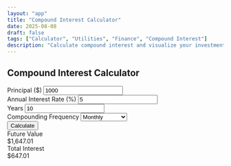 ```yaml
---
layout: "app"
title: "Compound Interest Calculator"
date: 2025-08-08
draft: false
tags: ["Calculator", "Utilities", "Finance", "Compound Interest"]
description: "Calculate compound interest and visualize your investment growth."
---
```

<main class="min-vh-100 d-flex align-items-center justify-content-center">
  <div class="calc-wrap">
    <section class="card shadow-lg border-0 h-100">
      <div class="card-header bg-transparent">
        <h1 class="h4 mb-0 text-center">Compound Interest Calculator</h1>
      </div>
      <div class="card-body">
        <div class="form-container">
          <div class="mb-3">
            <label for="principal" class="form-label">Principal ($)</label>
            <input type="number" class="form-control" id="principal" value="1000">
          </div>
          <div class="mb-3">
            <label for="rate" class="form-label">Annual Interest Rate (%)</label>
            <input type="number" class="form-control" id="rate" value="5">
          </div>
          <div class="mb-3">
            <label for="years" class="form-label">Years</label>
            <input type="number" class="form-control" id="years" value="10">
          </div>
          <div class="mb-3">
            <label for="frequency" class="form-label">Compounding Frequency</label>
            <select class="form-select" id="frequency">
              <option value="1">Annually</option>
              <option value="2">Semi-Annually</option>
              <option value="4">Quarterly</option>
              <option value="12" selected>Monthly</option>
              <option value="365">Daily</option>
            </select>
          </div>
          <div class="mb-3">
            <button id="calculate" class="btn btn-primary w-100">Calculate</button>
          </div>
        </div>
        <div class="results mt-4">
          <div class="result-card">
            <div class="result-label">Future Value</div>
            <div id="future-value" class="result-value">$1,647.01</div>
          </div>
          <div class="result-card">
            <div class="result-label">Total Interest</div>
            <div id="total-interest" class="result-value">$647.01</div>
          </div>
        </div>
        <div class="chart-container mt-4">
          <canvas id="growth-chart"></canvas>
        </div>
      </div>
    </section>
  </div>
</main>
